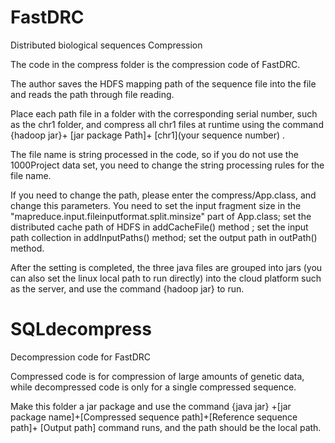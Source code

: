 # FastDRC
Distributed biological sequences Compression

The code in the compress folder is the compression code of FastDRC. 



The author saves the HDFS mapping path of the sequence file into the file and reads the path through file reading. 

Place each path file in a folder with the corresponding serial number, such as the chr1 folder, and compress all chr1 files at runtime using the command {hadoop jar}+ [jar package Path]+ [chr1](your sequence number) .

The file name is string processed in the code, so if you do not use the 1000Project data set, you need to change the string processing rules for the file name.

If you need to change the path, please enter the compress/App.class, and change this parameters.
You need to set the input fragment size in the "mapreduce.input.fileinputformat.split.minsize" part of App.class; 
set the distributed cache path of HDFS in addCacheFile() method ; 
set the input path collection in addInputPaths() method; set the output path in outPath() method.

After the setting is completed, the three java files are grouped into jars (you can also set the linux local path to run directly) into the cloud platform such as the server, and use the command {hadoop jar} to run.


# SQLdecompress
Decompression code for FastDRC

Compressed code is for compression of large amounts of genetic data, while decompressed code is only for a single compressed sequence.

Make this folder a jar package and use the command {java jar} +[jar package name]+[Compressed sequence path]+[Reference sequence path]+ [Output path] command runs, and the path should be the local path.
